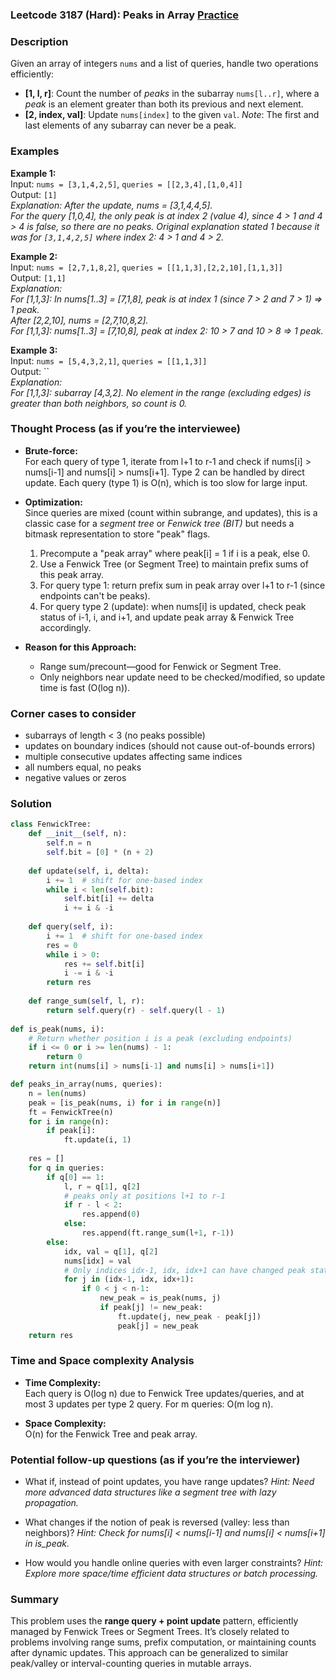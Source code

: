 ### Leetcode 3187 (Hard): Peaks in Array [Practice](https://leetcode.com/problems/peaks-in-array)

### Description  
Given an array of integers `nums` and a list of queries, handle two operations efficiently:
- **[1, l, r]**: Count the number of _peaks_ in the subarray `nums[l..r]`, where a *peak* is an element greater than both its previous and next element.
- **[2, index, val]**: Update `nums[index]` to the given `val`.
*Note*: The first and last elements of any subarray can never be a peak.

### Examples  

**Example 1:**  
Input: `nums = [3,1,4,2,5]`, `queries = [[2,3,4],[1,0,4]]`  
Output: `[1]`  
*Explanation: After the update, nums = [3,1,4,4,5].  
For the query [1,0,4], the only peak is at index 2 (value 4), since 4 > 1 and 4 > 4 is false, so there are no peaks. Original explanation stated 1 because it was for `[3,1,4,2,5]` where index 2: 4 > 1 and 4 > 2.*

**Example 2:**  
Input: `nums = [2,7,1,8,2]`, `queries = [[1,1,3],[2,2,10],[1,1,3]]`  
Output: `[1,1]`  
*Explanation:  
For [1,1,3]: In nums[1..3] = [7,1,8], peak is at index 1 (since 7 > 2 and 7 > 1) ⇒ 1 peak.  
After [2,2,10], nums = [2,7,10,8,2].  
For [1,1,3]: nums[1..3] = [7,10,8], peak at index 2: 10 > 7 and 10 > 8 ⇒ 1 peak.*

**Example 3:**  
Input: `nums = [5,4,3,2,1]`, `queries = [[1,1,3]]`  
Output: ``  
*Explanation:  
For [1,1,3]: subarray [4,3,2]. No element in the range (excluding edges) is greater than both neighbors, so count is 0.*

### Thought Process (as if you’re the interviewee)  
- **Brute-force:**  
  For each query of type 1, iterate from l+1 to r-1 and check if nums[i] > nums[i-1] and nums[i] > nums[i+1]. Type 2 can be handled by direct update. Each query (type 1) is O(n), which is too slow for large input.

- **Optimization:**  
  Since queries are mixed (count within subrange, and updates), this is a classic case for a *segment tree* or *Fenwick tree (BIT)* but needs a bitmask representation to store "peak" flags.

  1. Precompute a "peak array" where peak[i] = 1 if i is a peak, else 0.
  2. Use a Fenwick Tree (or Segment Tree) to maintain prefix sums of this peak array.
  3. For query type 1: return prefix sum in peak array over l+1 to r-1 (since endpoints can't be peaks).
  4. For query type 2 (update): when nums[i] is updated, check peak status of i-1, i, and i+1, and update peak array & Fenwick Tree accordingly.

- **Reason for this Approach:**  
  - Range sum/precount—good for Fenwick or Segment Tree.
  - Only neighbors near update need to be checked/modified, so update time is fast (O(log n)).

### Corner cases to consider  
- subarrays of length < 3 (no peaks possible)
- updates on boundary indices (should not cause out-of-bounds errors)
- multiple consecutive updates affecting same indices
- all numbers equal, no peaks
- negative values or zeros

### Solution

```python
class FenwickTree:
    def __init__(self, n):
        self.n = n
        self.bit = [0] * (n + 2)
        
    def update(self, i, delta):
        i += 1  # shift for one-based index
        while i < len(self.bit):
            self.bit[i] += delta
            i += i & -i
            
    def query(self, i):
        i += 1  # shift for one-based index
        res = 0
        while i > 0:
            res += self.bit[i]
            i -= i & -i
        return res
        
    def range_sum(self, l, r):
        return self.query(r) - self.query(l - 1)
    
def is_peak(nums, i):
    # Return whether position i is a peak (excluding endpoints)
    if i <= 0 or i >= len(nums) - 1:
        return 0
    return int(nums[i] > nums[i-1] and nums[i] > nums[i+1])

def peaks_in_array(nums, queries):
    n = len(nums)
    peak = [is_peak(nums, i) for i in range(n)]
    ft = FenwickTree(n)
    for i in range(n):
        if peak[i]:
            ft.update(i, 1)
    
    res = []
    for q in queries:
        if q[0] == 1:
            l, r = q[1], q[2]
            # peaks only at positions l+1 to r-1
            if r - l < 2:
                res.append(0)
            else:
                res.append(ft.range_sum(l+1, r-1))
        else:
            idx, val = q[1], q[2]
            nums[idx] = val
            # Only indices idx-1, idx, idx+1 can have changed peak status
            for j in (idx-1, idx, idx+1):
                if 0 < j < n-1:
                    new_peak = is_peak(nums, j)
                    if peak[j] != new_peak:
                        ft.update(j, new_peak - peak[j])
                        peak[j] = new_peak
    return res
```

### Time and Space complexity Analysis  

- **Time Complexity:**  
  Each query is O(log n) due to Fenwick Tree updates/queries, and at most 3 updates per type 2 query. For m queries: O(m log n).

- **Space Complexity:**  
  O(n) for the Fenwick Tree and peak array.

### Potential follow-up questions (as if you’re the interviewer)  

- What if, instead of point updates, you have range updates?
  *Hint: Need more advanced data structures like a segment tree with lazy propagation.*

- What changes if the notion of peak is reversed (valley: less than neighbors)?
  *Hint: Check for nums[i] < nums[i-1] and nums[i] < nums[i+1] in is_peak.*

- How would you handle online queries with even larger constraints?
  *Hint: Explore more space/time efficient data structures or batch processing.*

### Summary
This problem uses the **range query + point update** pattern, efficiently managed by Fenwick Trees or Segment Trees. It’s closely related to problems involving range sums, prefix computation, or maintaining counts after dynamic updates. This approach can be generalized to similar peak/valley or interval-counting queries in mutable arrays.